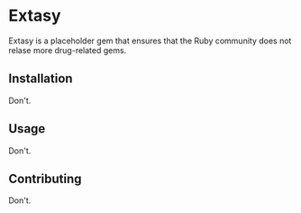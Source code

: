 # Extasy

Extasy is a placeholder gem that ensures that the Ruby community does not relase more drug-related gems.

## Installation

Don't.

## Usage

Don't.

## Contributing

Don't.